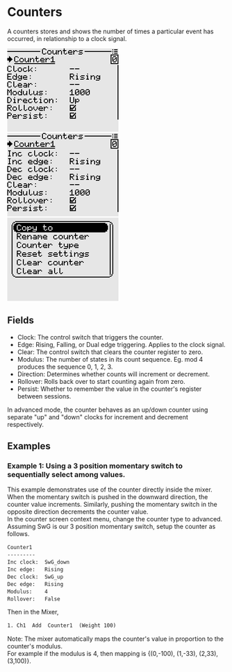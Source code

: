 # Counters
A counters stores and shows the number of times a particular event has occurred, in relationship to a clock signal.

<p align="left">
<img src="images/img9.png"/>
<img src="images/img10.png"/>
<img src="images/img11.png"/>
</p>

## Fields

- Clock: The control switch that triggers the counter.
- Edge: Rising, Falling, or Dual edge triggering. Applies to the clock signal.
- Clear: The control switch that clears the counter register to zero.
- Modulus: The number of states in its count sequence. Eg. mod 4 produces the sequence 0, 1, 2, 3.
- Direction: Determines whether counts will increment or decrement.
- Rollover: Rolls back over to start counting again from zero.
- Persist: Whether to remember the value in the counter's register between sessions.

In advanced mode, the counter behaves as an up/down counter using separate "up" and "down" clocks for increment and decrement respectively.

## Examples

<a id="section_id_select_among_values_with_momentary_switch"></a>
### Example 1: Using a 3 position momentary switch to sequentially select among values.
This example demonstrates use of the counter directly inside the mixer.  
When the momentary switch is pushed in the downward direction, the counter value increments. Similarly, pushing the momentary switch in the opposite direction decrements the counter value.  
In the counter screen context menu, change the counter type to advanced.  
Assuming SwG is our 3 position momentary switch, setup the counter as follows.

```txt
Counter1
---------
Inc clock:  SwG_down
Inc edge:   Rising
Dec clock:  SwG_up
Dec edge:   Rising
Modulus:    4
Rollover:   False
```

Then in the Mixer,

```txt
1. Ch1  Add  Counter1  (Weight 100)

```

Note: The mixer automatically maps the counter's value in proportion to the counter's modulus.  
For example if the modulus is 4, then mapping is {(0,-100), (1,-33), (2,33), (3,100)}.